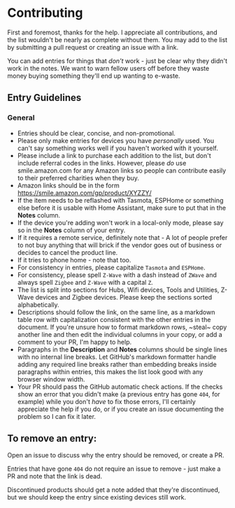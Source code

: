 # Contributing

First and foremost, thanks for the help. I appreciate all contributions, and the list wouldn't be nearly as complete without them. You may add to the list by submitting a pull request or creating an issue with a link.

You can add entries for things that _don't_ work - just be clear why they didn't work in the notes. We want to warn fellow users off before they waste money buying something they'll end up wanting to e-waste.

## Entry Guidelines

### General

- Entries should be clear, concise, and non-promotional.
- Please only make entries for devices you have _personally_ used. You can't say something works well if you haven't worked with it yourself.
- Please include a link to purchase each addition to the list, but don't include referral codes in the links. However, please _do_ use smile.amazon.com for any Amazon links so people can contribute easily to their preferred charities when they buy.
- Amazon links should be in the form https://smile.amazon.com/gp/product/XYZZY/
- If the item needs to be reflashed with Tasmota, ESPHome or something else before it is usable with Home Assistant, make sure to put that in the **Notes** column.
- If the device you're adding won't work in a local-only mode, please say so in the **Notes** column of your entry.
- If it requires a remote service, definitely note that - A lot of people prefer to not buy anything that will brick if the vendor goes out of business or decides to cancel the product line.
- If it tries to phone home - note that too.
- For consistency in entries, please capitalize `Tasmota` and `ESPHome`.
- For consistency, please spell `Z-Wave` with a dash instead of `ZWave` and always spell `Zigbee` and `Z-Wave` with a capital `Z`.
- The list is split into sections for Hubs, Wifi devices, Tools and Utilities, Z-Wave devices and Zigbee devices. Please keep the sections sorted alphabetically.
- Descriptions should follow the link, on the same line, as a markdown table row with capitalization consistent with the other entries in the document. If you're unsure how to format markdown rows, ~steal~ copy another line and then edit the individual columns in your copy, or add a comment to your PR, I'm happy to help.
- Paragraphs in the **Description** and **Notes** columns should be single lines with no internal line breaks. Let GitHub's markdown formatter handle adding any required line breaks rather than embedding breaks inside paragraphs within entries, this makes the list look good with any browser window width.
- Your PR should pass the GitHub automatic check actions. If the checks show an error that you didn't make (a previous entry has gone `404`, for example) while you don't _have_ to fix those errors, I'll certainly appreciate the help if you do, or if you create an issue documenting the problem so I can fix it later.

## To remove an entry:

Open an issue to discuss why the entry should be removed, or create a PR.

Entries that have gone `404` do not require an issue to remove - just make a PR and note that the link is dead.

Discontinued products should get a note added that they're discontinued, but we should keep the entry since existing devices still work.

